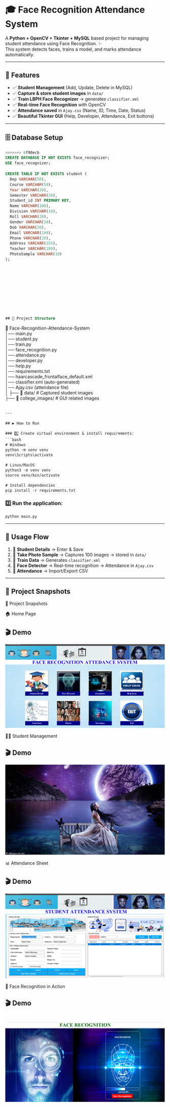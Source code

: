 
# 🎓 Face Recognition Attendance System  

A **Python + OpenCV + Tkinter + MySQL** based project for managing student attendance using Face Recognition. ✨  
This system detects faces, trains a model, and marks attendance automatically.  

---

## 🚀 Features  

- ✅ **Student Management** (Add, Update, Delete in MySQL)  
- ✅ **Capture & store student images** in `data/`  
- ✅ **Train LBPH Face Recognizer** → generates `classifier.xml`  
- ✅ **Real-time Face Recognition** with OpenCV  
- ✅ **Attendance saved** in `Ajay.csv` (Name, ID, Time, Date, Status)  
- ✅ **Beautiful Tkinter GUI** (Help, Developer, Attendance, Exit buttons)  

---

## 🗄️ Database Setup  

```sql
>>>>>>> 6f90ecb
CREATE DATABASE IF NOT EXISTS face_recognizer;
USE face_recognizer;

CREATE TABLE IF NOT EXISTS student (
  Dep VARCHAR(50),
  Course VARCHAR(50),
  Year VARCHAR(20),
  Semester VARCHAR(20),
  Student_id INT PRIMARY KEY,
  Name VARCHAR(100),
  Division VARCHAR(10),
  Roll VARCHAR(20),
  Gender VARCHAR(10),
  Dob VARCHAR(20),
  Email VARCHAR(100),
  Phone VARCHAR(20),
  Address VARCHAR(255),
  Teacher VARCHAR(100),
  PhotoSample VARCHAR(10)
);










## 📂 Project Structure  

```
📁 Face-Recognition-Attendance-System  
│── main.py  
│── student.py  
│── train.py  
│── face_recognition.py  
│── attendance.py  
│── developer.py  
│── help.py  
│── requirements.txt  
│── haarcascade_frontalface_default.xml  
│── classifier.xml   (auto-generated)  
│── Ajay.csv         (attendance file)  
│
├── 📁 data/             # Captured student images  
├── 📁 college_images/   # GUI related images  
```  

---

## ▶️ How to Run  

### 1️⃣ Create virtual environment & install requirements:  
```bash
# Windows
python -m venv venv
venv\Scripts\activate

# Linux/MacOS
python3 -m venv venv
source venv/bin/activate

# Install dependencies
pip install -r requirements.txt
```

### 2️⃣ Run the application:  
```bash
python main.py
```

---

## 📖 Usage Flow  

1. 🔹 **Student Details** → Enter & Save  
2. 🔹 **Take Photo Sample** → Captures 100 images → stored in `data/`  
3. 🔹 **Train Data** → Generates `classifier.xml`  
4. 🔹 **Face Detector** → Real-time recognition → Attendance in `Ajay.csv`  
5. 🔹 **Attendance** → Import/Export CSV  

---

## 📸 Project Snapshots  
📸 Project Snapshots

🏠 Home Page
## 🎬 Demo
![Face Recognition Demo](college_images/main.png)


👨‍🎓 Student Management
## 🎬 Demo
![Face Recognition Demo](college_images/wp2551980.jpg)


📊 Attendance Sheet
## 🎬 Demo
![Face Recognition Demo](college_images/Attendance.png)


🎥 Face Recognition in Action
## 🎬 Demo
![Face Recognition Demo](college_images/face.png)
=======
